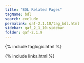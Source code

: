 ```yaml
---
title: "BDL Related Pages"
tagName: bdl
search: exclude
permalink: qaf-2.1.10/tag_bdl.html
sidebar: qaf_2_1_10-sidebar
folder: qaf-2.1.9
---
```

{% include taglogic.html %}

{% include links.html %}
